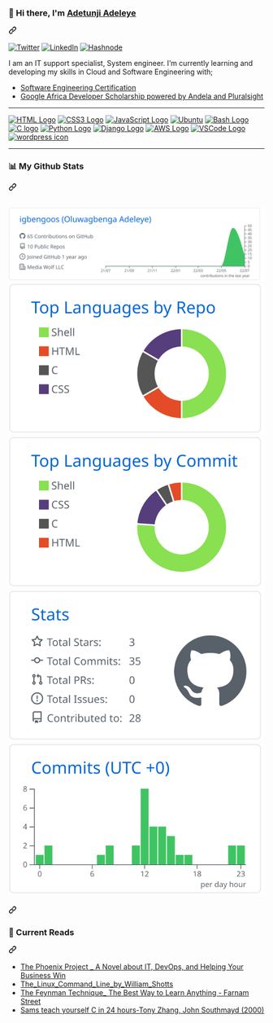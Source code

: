 <article class="markdown-body entry-content container-lg f5" itemprop="text"><div class="markdown-heading" dir="auto"><h3 class="heading-element" dir="auto">👋 Hi there, I'm <a href="https://linktr.ee/igbengoos" rel="nofollow">Adetunji Adeleye</a></h3><a id="user-content--hi-there-im-matthew-adeleye" class="anchor" aria-label="Permalink: 👋 Hi there, I'm Matthew Adeleye" href="#-hi-there-im-matthew-adeleye"><svg class="octicon octicon-link" viewBox="0 0 16 16" version="1.1" width="16" height="16" aria-hidden="true"><path d="m7.775 3.275 1.25-1.25a3.5 3.5 0 1 1 4.95 4.95l-2.5 2.5a3.5 3.5 0 0 1-4.95 0 .751.751 0 0 1 .018-1.042.751.751 0 0 1 1.042-.018 1.998 1.998 0 0 0 2.83 0l2.5-2.5a2.002 2.002 0 0 0-2.83-2.83l-1.25 1.25a.751.751 0 0 1-1.042-.018.751.751 0 0 1-.018-1.042Zm-4.69 9.64a1.998 1.998 0 0 0 2.83 0l1.25-1.25a.751.751 0 0 1 1.042.018.751.751 0 0 1 .018 1.042l-1.25 1.25a3.5 3.5 0 1 1-4.95-4.95l2.5-2.5a3.5 3.5 0 0 1 4.95 0 .751.751 0 0 1-.018 1.042.751.751 0 0 1-1.042.018 1.998 1.998 0 0 0-2.83 0l-2.5 2.5a1.998 1.998 0 0 0 0 2.83Z"></path></svg></a></div>
<p dir="auto"><a href="https://twitter.com/igbengoos" rel="nofollow"><img alt="Twitter" src="https://camo.githubusercontent.com/fb8a9b2a9bb29f0bd4646fe79062363de8eac2fda7dde20ae6742853c7d873ad/68747470733a2f2f696d672e736869656c64732e696f2f62616467652f747769747465722d2532333144413146322e7376673f267374796c653d666c6174266c6f676f3d74776974746572266c6f676f436f6c6f723d7768697465" data-canonical-src="https://img.shields.io/badge/twitter-%231DA1F2.svg?&amp;style=flat&amp;logo=twitter&amp;logoColor=white" style="max-width: 100%;"></a>
<a href="https://www.linkedin.com/in/oluwagbenga-adeleye/" rel="nofollow"><img alt="LinkedIn" src="https://camo.githubusercontent.com/4153c9500c891d4e29740bd3196accb3d0331ffc8041fdd09664495e50f1bf36/68747470733a2f2f696d672e736869656c64732e696f2f62616467652f6c696e6b6564696e2d2532333030373742352e7376673f267374796c653d666c6174266c6f676f3d6c696e6b6564696e266c6f676f436f6c6f723d7768697465" data-canonical-src="https://img.shields.io/badge/linkedin-%230077B5.svg?&amp;style=flat&amp;logo=linkedin&amp;logoColor=white" style="max-width: 100%;"></a>
<a href="https://igbengoos.hashnode.dev" rel="nofollow"><img alt="Hashnode" src="https://camo.githubusercontent.com/edbd4de415255388219de04d87dda6766c9fbcc2336f375a9abeb0205a9d22f4/68747470733a2f2f696d672e736869656c64732e696f2f62616467652f686173686e6f64652d2532333239363246462e7376673f267374796c653d666c6174266c6f676f3d686173686e6f6465266c6f676f436f6c6f723d7768697465" data-canonical-src="https://img.shields.io/badge/hashnode-%232962FF.svg?&amp;style=flat&amp;logo=hashnode&amp;logoColor=white" style="max-width: 100%;"></a>
<br></p>
<p dir="auto">I am an IT support specialist, System engineer.
I’m currently learning and developing my skills in Cloud and Software Engineering with;</p>
<ul dir="auto">
<li><a href="https://www.alxafrica.com/software-engineering" rel="nofollow">Software Engineering Certification</a></li>
<li><a href="https://andela.com/" rel="nofollow">Google Africa Developer Scholarship powered by Andela and Pluralsight</a></li>
</ul>
<hr>
<p dir="auto"><a target="_blank" rel="noopener noreferrer nofollow" href="https://camo.githubusercontent.com/d983f35ed46bdd70bee65b370099304be9361621faed8ab50ed3be5cae8b2315/68747470733a2f2f7777772e7376677265706f2e636f6d2f73686f772f3330333230352f68746d6c2d352d6c6f676f2e737667"><img src="https://camo.githubusercontent.com/d983f35ed46bdd70bee65b370099304be9361621faed8ab50ed3be5cae8b2315/68747470733a2f2f7777772e7376677265706f2e636f6d2f73686f772f3330333230352f68746d6c2d352d6c6f676f2e737667" alt="HTML Logo" width="50" height="50" data-canonical-src="https://www.svgrepo.com/show/303205/html-5-logo.svg" style="max-width: 100%;"></a> <a target="_blank" rel="noopener noreferrer nofollow" href="https://camo.githubusercontent.com/a17ddfaa06bc327dcc88ad87f45f3ca64907e77b21c35c1f479a279538d71677/68747470733a2f2f7777772e7376677265706f2e636f6d2f73686f772f3330333236332f637373332d6c6f676f2e737667"><img src="https://camo.githubusercontent.com/a17ddfaa06bc327dcc88ad87f45f3ca64907e77b21c35c1f479a279538d71677/68747470733a2f2f7777772e7376677265706f2e636f6d2f73686f772f3330333236332f637373332d6c6f676f2e737667" alt="CSS3 Logo" width="50" height="50" data-canonical-src="https://www.svgrepo.com/show/303263/css3-logo.svg" style="max-width: 100%;"></a> <a target="_blank" rel="noopener noreferrer nofollow" href="https://camo.githubusercontent.com/954f326fbadcfbe549318f843dde78bf26e8983e2482a62d4fdd465e952e1444/68747470733a2f2f63646e2e776f726c64766563746f726c6f676f2e636f6d2f6c6f676f732f6c6f676f2d6a6176617363726970742e737667"><img src="https://camo.githubusercontent.com/954f326fbadcfbe549318f843dde78bf26e8983e2482a62d4fdd465e952e1444/68747470733a2f2f63646e2e776f726c64766563746f726c6f676f2e636f6d2f6c6f676f732f6c6f676f2d6a6176617363726970742e737667" alt="JavaScript Logo" width="50" height="50" data-canonical-src="https://cdn.worldvectorlogo.com/logos/logo-javascript.svg" style="max-width: 100%;"></a> <a target="_blank" rel="noopener noreferrer nofollow" href="https://camo.githubusercontent.com/a664f94bfd38285c5eb76bf3434dd5e1c9b614fe7c5e53a6301c290bcea04ad9/68747470733a2f2f63646e2e776f726c64766563746f726c6f676f2e636f6d2f6c6f676f732f7562756e74752d322e737667"><img src="https://camo.githubusercontent.com/a664f94bfd38285c5eb76bf3434dd5e1c9b614fe7c5e53a6301c290bcea04ad9/68747470733a2f2f63646e2e776f726c64766563746f726c6f676f2e636f6d2f6c6f676f732f7562756e74752d322e737667" alt="Ubuntu" width="50" height="50" data-canonical-src="https://cdn.worldvectorlogo.com/logos/ubuntu-2.svg" style="max-width: 100%;"></a>  <a target="_blank" rel="noopener noreferrer nofollow" href="https://camo.githubusercontent.com/460b27fb180ecc1a5e5b77e060bb6d621f90e949bf6166a6df5595f6c47e8133/68747470733a2f2f63646e2e776f726c64766563746f726c6f676f2e636f6d2f6c6f676f732f626173682d312e737667"><img src="https://camo.githubusercontent.com/460b27fb180ecc1a5e5b77e060bb6d621f90e949bf6166a6df5595f6c47e8133/68747470733a2f2f63646e2e776f726c64766563746f726c6f676f2e636f6d2f6c6f676f732f626173682d312e737667" alt="Bash Logo" width="50" height="50" data-canonical-src="https://cdn.worldvectorlogo.com/logos/bash-1.svg" style="max-width: 100%;"></a> <a target="_blank" rel="noopener noreferrer nofollow" href="https://camo.githubusercontent.com/1788abd2685b4a259cecbe8b79e031396f98316108f860b0e5edd69467dc240e/68747470733a2f2f7777772e7376677265706f2e636f6d2f73686f772f3335333532382f632e737667"><img src="https://camo.githubusercontent.com/1788abd2685b4a259cecbe8b79e031396f98316108f860b0e5edd69467dc240e/68747470733a2f2f7777772e7376677265706f2e636f6d2f73686f772f3335333532382f632e737667" alt="C logo" width="50" height="50" data-canonical-src="https://www.svgrepo.com/show/353528/c.svg" style="max-width: 100%;"></a> <a target="_blank" rel="noopener noreferrer nofollow" href="https://camo.githubusercontent.com/859c0676aa5167d6e60e9f874f32da5354a25f34ebc67ce5bbe2e915fe34bcaf/68747470733a2f2f63646e2e776f726c64766563746f726c6f676f2e636f6d2f6c6f676f732f707974686f6e2d352e737667"><img src="https://camo.githubusercontent.com/859c0676aa5167d6e60e9f874f32da5354a25f34ebc67ce5bbe2e915fe34bcaf/68747470733a2f2f63646e2e776f726c64766563746f726c6f676f2e636f6d2f6c6f676f732f707974686f6e2d352e737667" alt="Python Logo" width="50" height="50" data-canonical-src="https://cdn.worldvectorlogo.com/logos/python-5.svg" style="max-width: 100%;"></a> <a target="_blank" rel="noopener noreferrer nofollow" href="https://camo.githubusercontent.com/8b881d3f5c08ca1a728a02285aff8693650830509c4189d0d6b4b335b10af4e9/68747470733a2f2f63646e2e776f726c64766563746f726c6f676f2e636f6d2f6c6f676f732f646a616e676f2e737667"><img src="https://camo.githubusercontent.com/8b881d3f5c08ca1a728a02285aff8693650830509c4189d0d6b4b335b10af4e9/68747470733a2f2f63646e2e776f726c64766563746f726c6f676f2e636f6d2f6c6f676f732f646a616e676f2e737667" alt="Django Logo" width="50" height="50" data-canonical-src="https://cdn.worldvectorlogo.com/logos/django.svg" style="max-width: 100%;"></a> <a target="_blank" rel="noopener noreferrer nofollow" href="https://camo.githubusercontent.com/0ae1f954ad58a903603aa36bb41a34093ce29e6f3d62c3814c2c063ae0167049/68747470733a2f2f63646e2e776f726c64766563746f726c6f676f2e636f6d2f6c6f676f732f6177732d322e737667"><img src="https://camo.githubusercontent.com/0ae1f954ad58a903603aa36bb41a34093ce29e6f3d62c3814c2c063ae0167049/68747470733a2f2f63646e2e776f726c64766563746f726c6f676f2e636f6d2f6c6f676f732f6177732d322e737667" alt="AWS Logo" width="50" height="50" data-canonical-src="https://cdn.worldvectorlogo.com/logos/aws-2.svg" style="max-width: 100%;"></a> <a target="_blank" rel="noopener noreferrer" href="https://camo.githubusercontent.com/4c82ace114b36141ecc0612860aa59db5079f041550b58543cf145ef1bcc668a/68747470733a2f2f63646e2e776f726c64766563746f726c6f676f2e636f6d2f6c6f676f732f76697375616c2d73747564696f2d636f64652d312e737667"><img src="https://camo.githubusercontent.com/4c82ace114b36141ecc0612860aa59db5079f041550b58543cf145ef1bcc668a/68747470733a2f2f63646e2e776f726c64766563746f726c6f676f2e636f6d2f6c6f676f732f76697375616c2d73747564696f2d636f64652d312e737667" alt="VSCode Logo" width="50" height="50" data-canonical-src="https://cdn.worldvectorlogo.com/logos/visual-studio-code-1.svg" style="max-width: 100%;"></a>  <a target="_blank" rel="noopener noreferrer nofollow" href="https://camo.githubusercontent.com/0324e4eaa2b5ed14c2fb4d7a0cee54027d4b4bf47790add20be41f7adeadfc54/68747470733a2f2f63646e2e776f726c64766563746f726c6f676f2e636f6d2f6c6f676f732f776f726470726573732d69636f6e2e737667"><img src="https://camo.githubusercontent.com/0324e4eaa2b5ed14c2fb4d7a0cee54027d4b4bf47790add20be41f7adeadfc54/68747470733a2f2f63646e2e776f726c64766563746f726c6f676f2e636f6d2f6c6f676f732f776f726470726573732d69636f6e2e737667" alt="wordpress icon" width="50" height="50" data-canonical-src="https://cdn.worldvectorlogo.com/logos/wordpress-icon.svg" style="max-width: 100%;"></a></p>

<p dir="auto"></p>
<hr>
<div class="markdown-heading" dir="auto"><h3 class="heading-element" dir="auto">📊 My Github Stats</h3><a id="user-content--my-github-stats" class="anchor" aria-label="Permalink: 📊 My Github Stats" href="#-my-github-stats"><svg class="octicon octicon-link" viewBox="0 0 16 16" version="1.1" width="16" height="16" aria-hidden="true"><path d="m7.775 3.275 1.25-1.25a3.5 3.5 0 1 1 4.95 4.95l-2.5 2.5a3.5 3.5 0 0 1-4.95 0 .751.751 0 0 1 .018-1.042.751.751 0 0 1 1.042-.018 1.998 1.998 0 0 0 2.83 0l2.5-2.5a2.002 2.002 0 0 0-2.83-2.83l-1.25 1.25a.751.751 0 0 1-1.042-.018.751.751 0 0 1-.018-1.042Zm-4.69 9.64a1.998 1.998 0 0 0 2.83 0l1.25-1.25a.751.751 0 0 1 1.042.018.751.751 0 0 1 .018 1.042l-1.25 1.25a3.5 3.5 0 1 1-4.95-4.95l2.5-2.5a3.5 3.5 0 0 1 4.95 0 .751.751 0 0 1-.018 1.042.751.751 0 0 1-1.042.018 1.998 1.998 0 0 0-2.83 0l-2.5 2.5a1.998 1.998 0 0 0 0 2.83Z"></path></svg></a></div>
<div class="markdown-heading" dir="auto"><h2 class="heading-element" dir="auto"><a href="https://github.com/vn7n24fzkq/github-profile-summary-cards"><img src="https://raw.githubusercontent.com/igbengoos/igbengoos/main/profile-summary-card-output/github/0-profile-details.svg" alt="" style="max-width: 100%;"></a>
<a href="https://github.com/vn7n24fzkq/github-profile-summary-cards"><img src="https://raw.githubusercontent.com/igbengoos/igbengoos/main/profile-summary-card-output/github/1-repos-per-language.svg" alt="" style="max-width: 100%;"></a> <a href="https://github.com/vn7n24fzkq/github-profile-summary-cards"><img src="https://raw.githubusercontent.com/igbengoos/igbengoos/main/profile-summary-card-output/github/2-most-commit-language.svg" alt="" style="max-width: 100%;"></a>
<a href="https://github.com/vn7n24fzkq/github-profile-summary-cards"><img src="https://raw.githubusercontent.com/igbengoos/igbengoos/main/profile-summary-card-output/github/3-stats.svg" alt="" style="max-width: 100%;"></a> <a href="https://github.com/vn7n24fzkq/github-profile-summary-cards"><img src="https://raw.githubusercontent.com/igbengoos/igbengoos/main/profile-summary-card-output/github/4-productive-time.svg" alt="" style="max-width: 100%;"></a></h2><a id="user-content---" class="anchor" aria-label="Permalink: " href="#--"><svg class="octicon octicon-link" viewBox="0 0 16 16" version="1.1" width="16" height="16" aria-hidden="true"><path d="m7.775 3.275 1.25-1.25a3.5 3.5 0 1 1 4.95 4.95l-2.5 2.5a3.5 3.5 0 0 1-4.95 0 .751.751 0 0 1 .018-1.042.751.751 0 0 1 1.042-.018 1.998 1.998 0 0 0 2.83 0l2.5-2.5a2.002 2.002 0 0 0-2.83-2.83l-1.25 1.25a.751.751 0 0 1-1.042-.018.751.751 0 0 1-.018-1.042Zm-4.69 9.64a1.998 1.998 0 0 0 2.83 0l1.25-1.25a.751.751 0 0 1 1.042.018.751.751 0 0 1 .018 1.042l-1.25 1.25a3.5 3.5 0 1 1-4.95-4.95l2.5-2.5a3.5 3.5 0 0 1 4.95 0 .751.751 0 0 1-.018 1.042.751.751 0 0 1-1.042.018 1.998 1.998 0 0 0-2.83 0l-2.5 2.5a1.998 1.998 0 0 0 0 2.83Z"></path></svg></a></div>
<div class="markdown-heading" dir="auto"><h3 class="heading-element" dir="auto">📕 Current Reads</h3><a id="user-content--current-reads" class="anchor" aria-label="Permalink: 📕 Current Reads" href="#-current-reads"><svg class="octicon octicon-link" viewBox="0 0 16 16" version="1.1" width="16" height="16" aria-hidden="true"><path d="m7.775 3.275 1.25-1.25a3.5 3.5 0 1 1 4.95 4.95l-2.5 2.5a3.5 3.5 0 0 1-4.95 0 .751.751 0 0 1 .018-1.042.751.751 0 0 1 1.042-.018 1.998 1.998 0 0 0 2.83 0l2.5-2.5a2.002 2.002 0 0 0-2.83-2.83l-1.25 1.25a.751.751 0 0 1-1.042-.018.751.751 0 0 1-.018-1.042Zm-4.69 9.64a1.998 1.998 0 0 0 2.83 0l1.25-1.25a.751.751 0 0 1 1.042.018.751.751 0 0 1 .018 1.042l-1.25 1.25a3.5 3.5 0 1 1-4.95-4.95l2.5-2.5a3.5 3.5 0 0 1 4.95 0 .751.751 0 0 1-.018 1.042.751.751 0 0 1-1.042.018 1.998 1.998 0 0 0-2.83 0l-2.5 2.5a1.998 1.998 0 0 0 0 2.83Z"></path></svg></a></div>

<ul dir="auto">
<li><a href="/igbengoos/igbengoos/blob/main/Books_and_Documents/The%20Phoenix%20Project%20_%20A%20Novel%20about%20IT%2C%20DevOps%2C%20and%20Helping%20Your%20Business%20Win%20(%20PDFDrive%20).pdf">The Phoenix Project _ A Novel about IT, DevOps, and Helping Your Business Win</a></li>
<li><a href="/igbengoos/igbengoos/blob/main/Books_and_Documents/The_Linux_Command_Line_by_William_Shotts.pdf">The_Linux_Command_Line_by_William_Shotts</a></li>
<li><a href="/igbengoos/igbengoos/blob/main/Books_and_Documents/The%20Feynman%20Technique_%20The%20Best%20Way%20to%20Learn%20Anything%20-%20Farnam%20Street.pdf">The Feynman Technique_ The Best Way to Learn Anything - Farnam Street</a></li>
<li><a href="/igbengoos/igbengoos/blob/main/Books_and_Documents/Sams%20teach%20yourself%20C%20in%2024%20hours-Tony%20Zhang%2C%20John%20Southmayd%20(2000).pdf">Sams teach yourself C in 24 hours-Tony Zhang, John Southmayd (2000)</a></li>
</ul>



</article>
